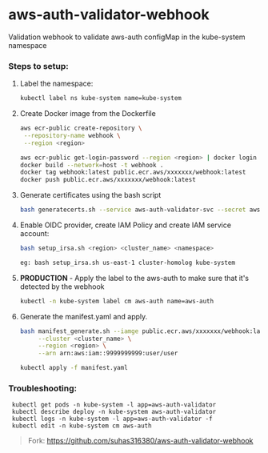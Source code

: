 # aws-auth-validator-webhook
Validation webhook to validate aws-auth configMap in the kube-system namespace
### Steps to setup:
1. Label the namespace:
   ~~~bash
   kubectl label ns kube-system name=kube-system
   ~~~

2. Create Docker image from the Dockerfile

    ~~~bash
    aws ecr-public create-repository \
     --repository-name webhook \
     --region <region>
    ~~~

    ~~~bash
    aws ecr-public get-login-password --region <region> | docker login --username AWS --password-stdin public.ecr.aws/xxxxxxx/webhook
    docker build --network=host -t webhook .
    docker tag webhook:latest public.ecr.aws/xxxxxxx/webhook:latest
    docker push public.ecr.aws/xxxxxxx/webhook:latest
    ~~~

3. Generate certificates using the bash script
     ~~~bash
     bash generatecerts.sh --service aws-auth-validator-svc --secret aws-auth-validator-certs --namespace kube-system
     ~~~

4. Enable OIDC provider, create IAM Policy and create IAM service account:
     ~~~bash
     bash setup_irsa.sh <region> <cluster_name> <namespace>
     ~~~

     ~~~bash
     eg: bash setup_irsa.sh us-east-1 cluster-homolog kube-system
     ~~~

5. **PRODUCTION** - Apply the label to the aws-auth to make sure that it's detected by the webhook
     ~~~bash
     kubectl -n kube-system label cm aws-auth name=aws-auth
     ~~~

6. Generate the manifest.yaml and apply.
     ~~~bash
     bash manifest_generate.sh --iamge public.ecr.aws/xxxxxxx/webhook:latest  \
          --cluster <cluster_name> \
          --region <region> \
          --arn arn:aws:iam::9999999999:user/user
     ~~~

     ~~~bash
     kubectl apply -f manifest.yaml
     ~~~

### Troubleshooting:
     kubectl get pods -n kube-system -l app=aws-auth-validator
     kubectl describe deploy -n kube-system aws-auth-validator
     kubectl logs -n kube-system -l app=aws-auth-validator -f
     kubectl edit -n kube-system cm aws-auth
     
> Fork: https://github.com/suhas316380/aws-auth-validator-webhook
